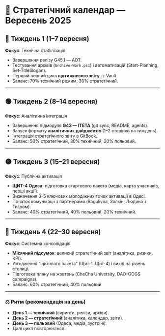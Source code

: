 # 📅 Стратегічний календар — Вересень 2025

## 🔵 Тиждень 1 (1–7 вересня)
**Фокус**: Технічна стабілізація  
- Завершення релізу G45.1 — АОТ.  
- Тестування архівів (`Archive-Work.ps1`) і автоматизацій (Start-Planning, Set-TitleSlogan).  
- Перший повний цикл **щотижневого звіту** → Vault.  
- Баланс: 70% технічний режим, 30% стратегічний.  

---

## 🟢 Тиждень 2 (8–14 вересня)
**Фокус**: Аналітична інтеграція  
- Завершення підмодуля **G43 — ITETA** (git sync, README, agents).  
- Запуск формату **аналітичних дайджестів** (1–2 сторінки на тиждень).  
- Інтеграція стратегічного звіту в GitBook.  
- Баланс: 50% стратегічний, 30% технічний, 20% польовий.  

---

## 🟡 Тиждень 3 (15–21 вересня)
**Фокус**: Публічна активація  
- **ЩИТ-4 Одеса**: підготовка стартового пакета (медіа, карта учасників, перші акції).  
- Визначення 3–5 ключових молодіжних точок активації в Одесі.  
- Початок комунікації з партнерами (Ragulivna, Золкін, Людина з Тигром).  
- Баланс: 40% стратегічний, 40% польовий, 20% технічний.  

---

## 🔴 Тиждень 4 (22–30 вересня)
**Фокус**: Системна консолідація  
- **Місячний підсумок**: великий стратегічний звіт (аналітика, ризики, KPI).  
- Узгодження “щитового пакета” (Щит-1..Щит-4) і вихід на рівень столиці.  
- Підготовка плану на жовтень (CheCha University, DAO-GOGS campaigns).  
- Баланс: 60% стратегічний, 40% польовий.  

---

### ⚖️ Ритм (рекомендація на день)
- **День 1 — технічний** (скрипти, релізи, архіви).  
- **День 2 — стратегічний** (аналітика, календар, звіти).  
- **День 3 — польовий** (Одеса, медіа, зустрічі).  
- Далі цикл повторюється.  

